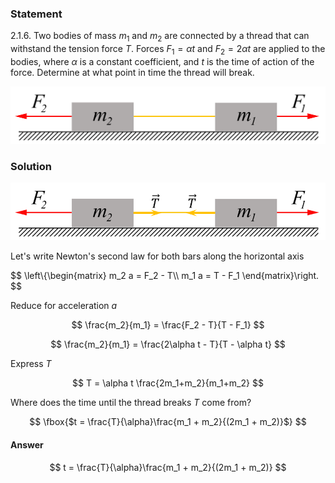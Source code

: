 ###  Statement

$2.1.6.$ Two bodies of mass $m_1$ and $m_2$ are connected by a thread that can withstand the tension force $T$. Forces $F_1 = \alpha t$ and $F_2 = 2 \alpha t$ are applied to the bodies, where $\alpha$ is a constant coefficient, and $t$ is the time of action of the force. Determine at what point in time the thread will break.

![ For problem $2.1.6$ |1090x200, 47%](../../img/2.1.6/statement.png)

### Solution

![ Forces acting on the system of bars |864x158, 54%](../../img/2.1.6/draw.png)

Let's write Newton's second law for both bars along the horizontal axis

$$
\left\\{\begin{matrix} m_2 a = F_2 - T\\\ m_1 a = T - F_1 \end{matrix}\right.
$$

Reduce for acceleration $a$

$$
\frac{m_2}{m_1} = \frac{F_2 - T}{T - F_1}
$$

$$
\frac{m_2}{m_1} = \frac{2\alpha t - T}{T - \alpha t}
$$

Express $T$

$$
T = \alpha t \frac{2m_1+m_2}{m_1+m_2}
$$

Where does the time until the thread breaks $T$ come from?

$$
\fbox{$t = \frac{T}{\alpha}\frac{m_1 + m_2}{(2m_1 + m_2)}$}
$$

#### Answer

$$
t = \frac{T}{\alpha}\frac{m_1 + m_2}{(2m_1 + m_2)}
$$